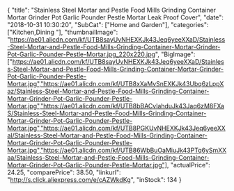 {
	"title": "Stainless Steel Mortar and Pestle Food Mills Grinding Container Mortar Grinder Pot Garlic Pounder Pestle Mortar Leak Proof Cover",
	"date": "2018-10-31 10:30:20",
	"SubCat": ["Home and Garden"],
	"categories": ["Kitchen,Dining "],
	"thumbnailImage": "https://ae01.alicdn.com/kf/UTB8sayUvNHEXKJk43Jeq6yeeXXaD/Stainless-Steel-Mortar-and-Pestle-Food-Mills-Grinding-Container-Mortar-Grinder-Pot-Garlic-Pounder-Pestle-Mortar.jpg_220x220.jpg",
	"BigImage": ["https://ae01.alicdn.com/kf/UTB8sayUvNHEXKJk43Jeq6yeeXXaD/Stainless-Steel-Mortar-and-Pestle-Food-Mills-Grinding-Container-Mortar-Grinder-Pot-Garlic-Pounder-Pestle-Mortar.jpg","https://ae01.alicdn.com/kf/UTB8xXaMvSnEXKJk43Ubq6zLppXaz/Stainless-Steel-Mortar-and-Pestle-Food-Mills-Grinding-Container-Mortar-Grinder-Pot-Garlic-Pounder-Pestle-Mortar.jpg","https://ae01.alicdn.com/kf/UTB8bBACvlahduJk43Jaq6zM8FXaS/Stainless-Steel-Mortar-and-Pestle-Food-Mills-Grinding-Container-Mortar-Grinder-Pot-Garlic-Pounder-Pestle-Mortar.jpg","https://ae01.alicdn.com/kf/UTB8PGKUvNHEXKJk43Jeq6yeeXXal/Stainless-Steel-Mortar-and-Pestle-Food-Mills-Grinding-Container-Mortar-Grinder-Pot-Garlic-Pounder-Pestle-Mortar.jpg","https://ae01.alicdn.com/kf/UTB86WbBuOaMiuJk43PTq6ySmXXaa/Stainless-Steel-Mortar-and-Pestle-Food-Mills-Grinding-Container-Mortar-Grinder-Pot-Garlic-Pounder-Pestle-Mortar.jpg"],
	"actualPrice": 24.25,
	"comparePrice": 38.50,
	"linkurl": "http://s.click.aliexpress.com/e/cAZWkdKg",
	"inStock": 134
}
